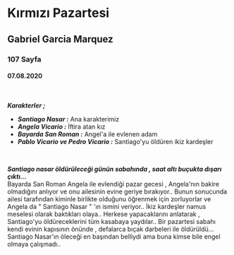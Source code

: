 # Kırmızı Pazartesi
## Gabriel Garcia Marquez
### 107 Sayfa
#### 07.08.2020

<br>

***Karakterler ;***
- ***Santiago Nasar :*** Ana karakterimiz
- ***Angela Vicario :*** İftira atan kız
- ***Bayarda San Roman :*** Angel'a ile evlenen adam
- ***Pablo Vicario ve Pedro Vicario :*** Santiago'yu öldüren ikiz kardeşler

<br>


***Santiago nasar öldürüleceği günün sabahında , saat altı buçukta dışarı çıktı...*** <br> Bayarda San Roman Angela ile evlendiği pazar gecesi , Angela'nın  bakire olmadığını anlıyor ve onu ailesinin evine geriye bırakıyor.. Bunun sonucunda ailesi tarafından kiminle birlikte olduğunu öğrenmek için zorluyorlar ve Angela da " Santiago Nasar " 'ın ismini veriyor.. İkiz kardeşler namus meselesi olarak baktıkları olaya.. Herkese yapacaklarını anlatarak , Santiago'yu öldüreceklerini tüm kasabaya yaydılar.. Bir pazartesi sabahı kendi evinin kapısının önünde , defalarca bıçak darbeleri ile öldürüldü... Santiago Nasar'ın öleceği en başından belliydi ama buna kimse bile engel olmaya çalışmadı.. 



